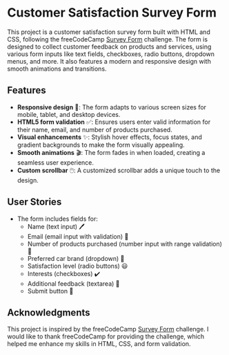 # Customer Satisfaction Survey Form

This project is a customer satisfaction survey form built with HTML and CSS, following the freeCodeCamp [Survey Form](https://survey-form.freecodecamp.rocks) challenge. The form is designed to collect customer feedback on products and services, using various form inputs like text fields, checkboxes, radio buttons, dropdown menus, and more. It also features a modern and responsive design with smooth animations and transitions.

## Features

- **Responsive design** 📱: The form adapts to various screen sizes for mobile, tablet, and desktop devices.
- **HTML5 form validation** ✅: Ensures users enter valid information for their name, email, and number of products purchased.
- **Visual enhancements** ✨: Stylish hover effects, focus states, and gradient backgrounds to make the form visually appealing.
- **Smooth animations** 🎬: The form fades in when loaded, creating a seamless user experience.
- **Custom scrollbar** 🖱️: A customized scrollbar adds a unique touch to the design.

## User Stories

- The form includes fields for:
  - Name (text input) 🖊️
  - Email (email input with validation) 📧
  - Number of products purchased (number input with range validation) 🔢
  - Preferred car brand (dropdown) 🚗
  - Satisfaction level (radio buttons) 😃
  - Interests (checkboxes) ✔️
  - Additional feedback (textarea) 💬
  - Submit button 📨

## Acknowledgments

This project is inspired by the freeCodeCamp [Survey Form](https://survey-form.freecodecamp.rocks) challenge. I would like to thank freeCodeCamp for providing the challenge, which helped me enhance my skills in HTML, CSS, and form validation.
